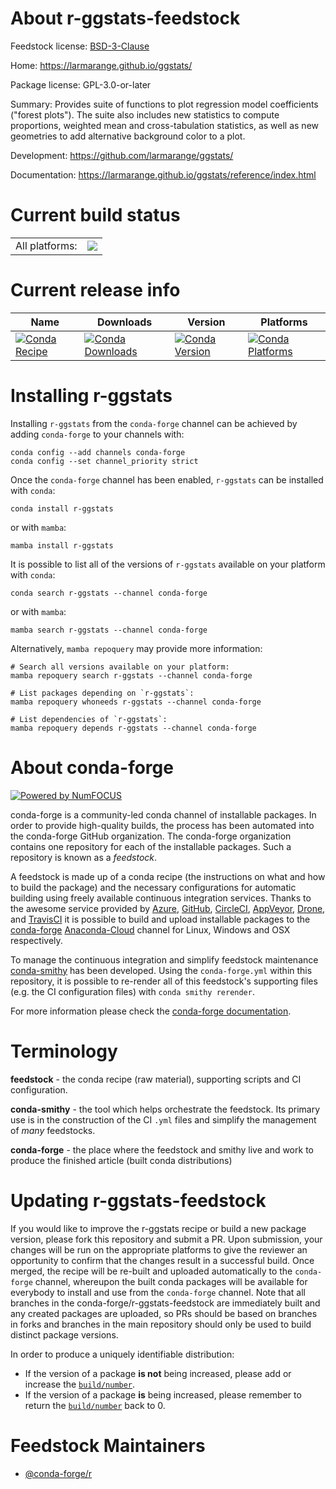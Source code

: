 About r-ggstats-feedstock
=========================

Feedstock license: [BSD-3-Clause](https://github.com/conda-forge/r-ggstats-feedstock/blob/main/LICENSE.txt)

Home: https://larmarange.github.io/ggstats/

Package license: GPL-3.0-or-later

Summary: Provides suite of functions to plot regression model coefficients ("forest plots"). The suite also includes new statistics to compute proportions, weighted mean and cross-tabulation statistics, as well as new geometries to add alternative background color to a plot.

Development: https://github.com/larmarange/ggstats/

Documentation: https://larmarange.github.io/ggstats/reference/index.html

Current build status
====================


<table><tr><td>All platforms:</td>
    <td>
      <a href="https://dev.azure.com/conda-forge/feedstock-builds/_build/latest?definitionId=18305&branchName=main">
        <img src="https://dev.azure.com/conda-forge/feedstock-builds/_apis/build/status/r-ggstats-feedstock?branchName=main">
      </a>
    </td>
  </tr>
</table>

Current release info
====================

| Name | Downloads | Version | Platforms |
| --- | --- | --- | --- |
| [![Conda Recipe](https://img.shields.io/badge/recipe-r--ggstats-green.svg)](https://anaconda.org/conda-forge/r-ggstats) | [![Conda Downloads](https://img.shields.io/conda/dn/conda-forge/r-ggstats.svg)](https://anaconda.org/conda-forge/r-ggstats) | [![Conda Version](https://img.shields.io/conda/vn/conda-forge/r-ggstats.svg)](https://anaconda.org/conda-forge/r-ggstats) | [![Conda Platforms](https://img.shields.io/conda/pn/conda-forge/r-ggstats.svg)](https://anaconda.org/conda-forge/r-ggstats) |

Installing r-ggstats
====================

Installing `r-ggstats` from the `conda-forge` channel can be achieved by adding `conda-forge` to your channels with:

```
conda config --add channels conda-forge
conda config --set channel_priority strict
```

Once the `conda-forge` channel has been enabled, `r-ggstats` can be installed with `conda`:

```
conda install r-ggstats
```

or with `mamba`:

```
mamba install r-ggstats
```

It is possible to list all of the versions of `r-ggstats` available on your platform with `conda`:

```
conda search r-ggstats --channel conda-forge
```

or with `mamba`:

```
mamba search r-ggstats --channel conda-forge
```

Alternatively, `mamba repoquery` may provide more information:

```
# Search all versions available on your platform:
mamba repoquery search r-ggstats --channel conda-forge

# List packages depending on `r-ggstats`:
mamba repoquery whoneeds r-ggstats --channel conda-forge

# List dependencies of `r-ggstats`:
mamba repoquery depends r-ggstats --channel conda-forge
```


About conda-forge
=================

[![Powered by
NumFOCUS](https://img.shields.io/badge/powered%20by-NumFOCUS-orange.svg?style=flat&colorA=E1523D&colorB=007D8A)](https://numfocus.org)

conda-forge is a community-led conda channel of installable packages.
In order to provide high-quality builds, the process has been automated into the
conda-forge GitHub organization. The conda-forge organization contains one repository
for each of the installable packages. Such a repository is known as a *feedstock*.

A feedstock is made up of a conda recipe (the instructions on what and how to build
the package) and the necessary configurations for automatic building using freely
available continuous integration services. Thanks to the awesome service provided by
[Azure](https://azure.microsoft.com/en-us/services/devops/), [GitHub](https://github.com/),
[CircleCI](https://circleci.com/), [AppVeyor](https://www.appveyor.com/),
[Drone](https://cloud.drone.io/welcome), and [TravisCI](https://travis-ci.com/)
it is possible to build and upload installable packages to the
[conda-forge](https://anaconda.org/conda-forge) [Anaconda-Cloud](https://anaconda.org/)
channel for Linux, Windows and OSX respectively.

To manage the continuous integration and simplify feedstock maintenance
[conda-smithy](https://github.com/conda-forge/conda-smithy) has been developed.
Using the ``conda-forge.yml`` within this repository, it is possible to re-render all of
this feedstock's supporting files (e.g. the CI configuration files) with ``conda smithy rerender``.

For more information please check the [conda-forge documentation](https://conda-forge.org/docs/).

Terminology
===========

**feedstock** - the conda recipe (raw material), supporting scripts and CI configuration.

**conda-smithy** - the tool which helps orchestrate the feedstock.
                   Its primary use is in the construction of the CI ``.yml`` files
                   and simplify the management of *many* feedstocks.

**conda-forge** - the place where the feedstock and smithy live and work to
                  produce the finished article (built conda distributions)


Updating r-ggstats-feedstock
============================

If you would like to improve the r-ggstats recipe or build a new
package version, please fork this repository and submit a PR. Upon submission,
your changes will be run on the appropriate platforms to give the reviewer an
opportunity to confirm that the changes result in a successful build. Once
merged, the recipe will be re-built and uploaded automatically to the
`conda-forge` channel, whereupon the built conda packages will be available for
everybody to install and use from the `conda-forge` channel.
Note that all branches in the conda-forge/r-ggstats-feedstock are
immediately built and any created packages are uploaded, so PRs should be based
on branches in forks and branches in the main repository should only be used to
build distinct package versions.

In order to produce a uniquely identifiable distribution:
 * If the version of a package **is not** being increased, please add or increase
   the [``build/number``](https://docs.conda.io/projects/conda-build/en/latest/resources/define-metadata.html#build-number-and-string).
 * If the version of a package **is** being increased, please remember to return
   the [``build/number``](https://docs.conda.io/projects/conda-build/en/latest/resources/define-metadata.html#build-number-and-string)
   back to 0.

Feedstock Maintainers
=====================

* [@conda-forge/r](https://github.com/conda-forge/r/)

